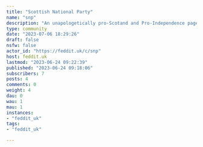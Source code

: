 ```yaml
---
title: "Scottish National Party" 
name: "snp"
description: "An unapologetically pro-Scotand and Pro-Independence page!"
type: community
date: "2023-07-06 18:29:26"
draft: false
nsfw: false
actor_id: "https://feddit.uk/c/snp"
host: feddit.uk
lastmod: "2023-06-24 09:22:39"
published: "2023-06-24 09:18:06"
subscribers: 7
posts: 4
comments: 0
weight: 4
dau: 0
wau: 1
mau: 1
instances:
- "feddit_uk"
tags: 
- "feddit_uk"

---
```

